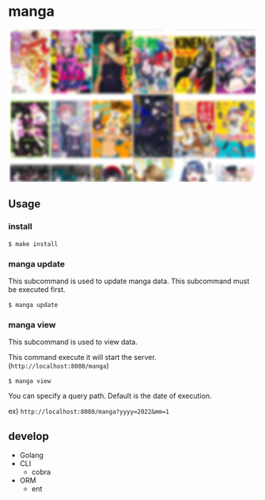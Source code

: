 # manga
![](https://raw.githubusercontent.com/ritarock/manga/main/etc/manga.png)

## Usage
### install
```
$ make install
```

### manga update
This subcommand is used to update manga data.
This subcommand must be executed first.

```
$ manga update
```

### manga view
This subcommand is used to view data.

This command execute it will start the server. (`http://localhost:8080/manga`)

```
$ manga view
```

You can specify a query path. Default is the date of execution.

ex) `http://localhost:8080/manga?yyyy=2022&mm=1`

## develop
- Golang
- CLI
    - cobra
- ORM
    - ent
